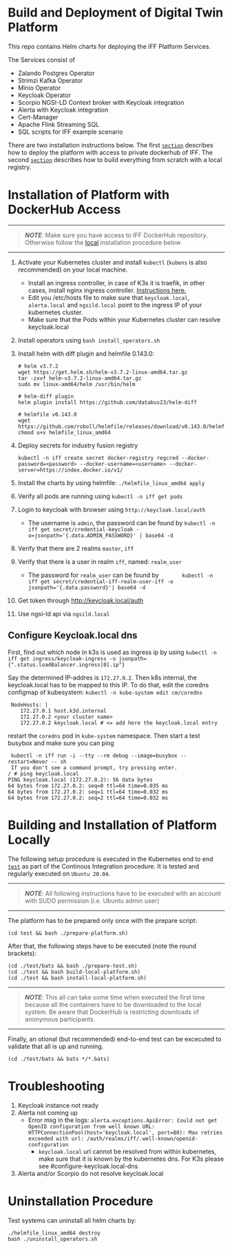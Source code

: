 # Build and Deployment of Digital Twin Platform
This repo contains Helm charts for deploying the IFF Platform Services.

The Services consist of

* Zalando Postgres Operator
* Strimzi Kafka Operator
* Minio Operator
* Keycloak Operator
* Scorpio NGSI-LD Context broker with Keycloak integration
* Alerta with Keycloak integration
* Cert-Manager
* Apache Flink Streaming SQL
* SQL scripts for IFF example scenario 

There are two installation instructions below. The first [`section`](#installation-of-platform-with-dockerhub-access) describes how to deploy the platform with access to private dockerhub of IFF. The second [`section`](#building-and-installation-platform-locally) describes how to build everything from scratch with a local registry.

# Installation of Platform with DockerHub Access

---

> **_NOTE_**: Make sure you have access to IFF DockerHub repository. Otherwise follow the [local](#building-and-installation-of-whole-platform-locally) installation procedure below

---

1. Activate your Kubernetes cluster and install `kubectl` (`kubens` is also recommended) on your local machine.

   * Install an ingress controller, in case of K3s it is traefik, in other cases, install nginx ingress controller. [Instructions here.](https://kubernetes.github.io/ingress-nginx/deploy/#quick-start)
   * Edit you /etc/hosts file to make sure that `keycloak.local`, `alerta.local` and `ngsild.local` point to the ingress IP of your kubernetes cluster.
   * Make sure that the Pods within your Kubernetes cluster can resolve keycloak.local
2. Install operators using `bash install_operators.sh`
3. Install helm with diff plugin and helmfile 0.143.0:

   ```
   # helm v3.7.2
   wget https://get.helm.sh/helm-v3.7.2-linux-amd64.tar.gz
   tar -zxvf helm-v3.7.2-linux-amd64.tar.gz
   sudo mv linux-amd64/helm /usr/bin/helm

   # helm-diff plugin
   helm plugin install https://github.com/databus23/helm-diff

   # helmfile v0.143.0
   wget https://github.com/roboll/helmfile/releases/download/v0.143.0/helmfile_linux_amd64
   chmod u+x helmfile_linux_amd64
   ```
4. Deploy secrets for industry fusion registry

   ```
   kubectl -n iff create secret docker-registry regcred --docker-password=<password> --docker-username=<username> --docker-server=https://index.docker.io/v1/
   ```
5. Install the charts by using helmfile: `./helmfile_linux_amd64 apply`
6. Verify all pods are running using `kubectl -n iff get pods`
7. Login to keycloak with browser using `http://keycloak.local/auth`

   * The username is `admin`, the password can be found by `kubectl -n iff get secret/credential-keycloak -o=jsonpath='{.data.ADMIN_PASSWORD}' | base64 -d`
8. Verify that there are 2 realms `master`, `iff`
9. Verify that there is a user in realm `iff`, named: `realm_user`

   * The password for `realm_user` can be found by  `		kubectl -n iff get secret/credential-iff-realm-user-iff -o jsonpath='{.data.password}'| base64 -d`
10. Get token through http://keycloak.local/auth
11. Use ngsi-ld api via `ngsild.local`

## Configure Keycloak.local dns

First, find out which node in k3s is used as ingress ip by using `kubectl -n iff get ingress/keycloak-ingress -o jsonpath={".status.loadBalancer.ingress[0].ip"}`

Say the determined IP-addres is `172.27.0.2`. Then k8s internal, the keycloak.local has to be mapped to this IP. To do that, edit the coredns configmap of kubesystem:
`kubectl -n kube-system edit cm/coredns`

```
 NodeHosts: |
    172.27.0.1 host.k3d.internal
    172.27.0.2 <your cluster name>
    172.27.0.2 keycloak.local # <= add here the keycloak.local entry
```

restart the `coredns` pod in `kube-system` namespace. Then start a test busybox and make sure you can ping

```
 kubectl -n iff run -i --tty --rm debug --image=busybox --restart=Never -- sh
 If you don't see a command prompt, try pressing enter.
/ # ping keycloak.local
PING keycloak.local (172.27.0.2): 56 data bytes
64 bytes from 172.27.0.2: seq=0 ttl=64 time=0.035 ms
64 bytes from 172.27.0.2: seq=1 ttl=64 time=0.032 ms
64 bytes from 172.27.0.2: seq=2 ttl=64 time=0.032 ms

```

# Building and Installation of Platform Locally

The following setup procedure is executed in the Kubernetes end to end [`test`](../.github/workflows/k8s-tests.yaml) as part of the Continous Integration procedure. It is tested and regularly executed on `Ubuntu 20.04`.

---

> **_NOTE_**: All following instructions have to be executed with an account with SUDO permission (i.e. Ubuntu admin user) 

---

The platform has to be prepared only once with the prepare script:
```
(cd test && bash ./prepare-platform.sh)
```

After that, the following steps have to be executed (note the round brackets):

```
(cd ./test/bats && bash ./prepare-test.sh)
(cd ./test && bash build-local-platform.sh)
(cd ./test && bash install-local-platform.sh)
```

---

> **_NOTE_**: This all can take some time when executed the first time because all the containers have to be downloaded to the local system. Be aware that DockerHub is restricting downloads of anonymous participants.

---

Finally, an otional (but recommended) end-to-end test can be excecuted to validate that all is up and running.
```
(cd ./test/bats && bats */*.bats)
```

# Troubleshooting

1. Keycloak instance not ready
2. Alerta not coming up
   * Error msg in the logs: `alerta.exceptions.ApiError: Could not get OpenID configuration from well known URL: HTTPConnectionPool(host='keycloak.local', port=80): Max retries exceeded with url: /auth/realms/iff/.well-known/openid-configuration`
     * `keycloak.local` url cannot be resolved from within kubernetes, make sure that it is known by the kubernetes dns. For K3s please see #configure-keycloak.local-dns
3. Alerta and/or Scorpio do not resolve keycloak.local

# Uninstallation Procedure

Test systems can uninstall all helm charts by:

```
./helmfile_linux_amd64 destroy
bash ./uninstall_operators.sh
```


